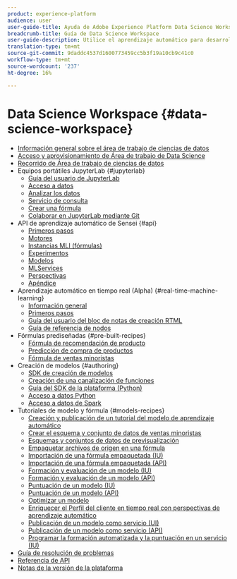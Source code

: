 ```yaml
---
product: experience-platform
audience: user
user-guide-title: Ayuda de Adobe Experience Platform Data Science Workspace
breadcrumb-title: Guía de Data Science Workspace
user-guide-description: Utilice el aprendizaje automático para desarrollar, preparar y valorar modelos y fórmulas con Adobe Sensei y JupyterLab Notebooks.
translation-type: tm+mt
source-git-commit: 9daddc4537d1600773459cc5b3f19a10cb9c41c0
workflow-type: tm+mt
source-wordcount: '237'
ht-degree: 16%

---
```



# Data Science Workspace {#data-science-workspace}

* [Información general sobre el área de trabajo de ciencias de datos](home.md)
* [Acceso y aprovisionamiento de Área de trabajo de Data Science](access-features-dsw.md)
* [Recorrido de Área de trabajo de ciencias de datos](walkthrough.md)
* Equipos portátiles JupyterLab {#jupyterlab}
   * [Guía del usuario de JupyterLab](jupyterlab/overview.md)
   * [Acceso a datos](jupyterlab/access-notebook-data.md)
   * [Analizar los datos](jupyterlab/analyze-your-data.md)
   * [Servicio de consulta](jupyterlab/query-service.md)
   * [Crear una fórmula](jupyterlab/create-a-recipe.md)
   * [Colaborar en JupyterLab mediante Git](jupyterlab/using-git-for-collaboration.md)
* API de aprendizaje automático de Sensei {#api}
   * [Primeros pasos](api/getting-started.md)
   * [Motores](api/engines.md)
   * [Instancias MLI (fórmulas)](api/mlinstances.md)
   * [Experimentos](api/experiments.md)
   * [Modelos](api/models.md)
   * [MLServices](api/mlservices.md)
   * [Perspectivas](api/insights.md)
   * [Apéndice](api/appendix.md)
* Aprendizaje automático en tiempo real (Alpha) {#real-time-machine-learning}
   * [Información general](real-time-machine-learning/home.md)
   * [Primeros pasos](real-time-machine-learning/getting-started.md)
   * [Guía del usuario del bloc de notas de creación RTML](real-time-machine-learning/rtml-authoring-notebook.md)
   * [Guía de referencia de nodos](real-time-machine-learning/node-reference.md)
* Fórmulas prediseñadas {#pre-built-recipes}
   * [Fórmula de recomendación de producto](pre-built-recipes/product-recommendations.md)
   * [Predicción de compra de productos](pre-built-recipes/product-purchase-prediction.md)
   * [Fórmula de ventas minoristas](pre-built-recipes/retail-sales.md)
* Creación de modelos {#authoring}
   * [SDK de creación de modelos](authoring/sdk.md)
   * [Creación de una canalización de funciones](authoring/feature-pipeline.md)
   * [Guía del SDK de la plataforma (Python)](authoring/platform-sdk.md)
   * [Acceso a datos Python](authoring/python.md)
   * [Acceso a datos de Spark](authoring/spark.md)
* Tutoriales de modelo y fórmula {#models-recipes}
   * [Creación y publicación de un tutorial del modelo de aprendizaje automático](models-recipes/create-publish-model.md)
   * [Crear el esquema y conjunto de datos de ventas minoristas](models-recipes/create-retails-sales-dataset.md)
   * [Esquemas y conjuntos de datos de previsualización](models-recipes/preview-schema-data.md)
   * [Empaquetar archivos de origen en una fórmula](models-recipes/package-source-files-recipe.md)
   * [Importación de una fórmula empaquetada (IU)](models-recipes/import-packaged-recipe-ui.md)
   * [Importación de una fórmula empaquetada (API)](models-recipes/import-packaged-recipe-api.md)
   * [Formación y evaluación de un modelo (IU)](models-recipes/train-evaluate-model-ui.md)
   * [Formación y evaluación de un modelo (API)](models-recipes/train-evaluate-model-api.md)
   * [Puntuación de un modelo (IU)](models-recipes/score-model-ui.md)
   * [Puntuación de un modelo (API)](models-recipes/score-model-api.md)
   * [Optimizar un modelo](models-recipes/optimize-model.md)
   * [Enriquecer el Perfil del cliente en tiempo real con perspectivas de aprendizaje automático](models-recipes/enrich-profile.md)
   * [Publicación de un modelo como servicio (UI)](models-recipes/publish-model-service-ui.md)
   * [Publicación de un modelo como servicio (API)](models-recipes/publish-model-service-api.md)
   * [Programar la formación automatizada y la puntuación en un servicio (IU)](models-recipes/schedule-models-ui.md)
* [Guía de resolución de problemas](troubleshooting-guide.md)
* [Referencia de API](https://www.adobe.io/apis/experienceplatform/home/api-reference.html#!acpdr/swagger-specs/sensei-ml-api.yaml)
* [Notas de la versión de la plataforma](https://www.adobe.com/go/platform-release-notes-en)